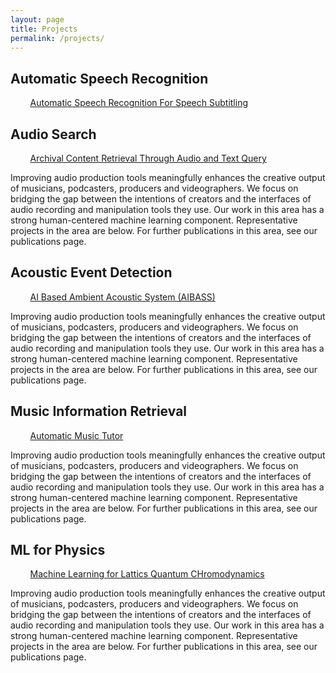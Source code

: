 ```yaml
---
layout: page
title: Projects
permalink: /projects/
---
```

<!-- --------------------------------------------------------------------------------
[ASR](#automatic-speech-recognition) &nbsp; &nbsp; [Audio Search](#audio-search)  &nbsp; &nbsp; [AED](#acoustic-event-detection)  &nbsp; &nbsp; [MIR](#music-information-retrieval) &nbsp; &nbsp; [Physics](#ml-for-physics)

-------------------------------------------------------------------------------- -->

## Automatic Speech Recognition

&nbsp; &nbsp; &nbsp; &nbsp; [Automatic Speech Recognition For Speech Subtitling](https://github.com)

## Audio Search 
&nbsp; &nbsp; &nbsp; &nbsp; [Archival Content Retrieval Through Audio and Text Query](https://github.com)

Improving audio production tools meaningfully enhances the creative output of musicians, podcasters, producers and videographers. We focus on bridging the gap between the intentions of creators and the interfaces of audio recording and manipulation tools they use. Our work in this area has a strong human-centered machine learning component. Representative projects in the area are below. For further publications in this area, see our publications page.

## Acoustic Event Detection
&nbsp; &nbsp; &nbsp; &nbsp; [AI Based Ambient Acoustic System (AIBASS)](https://github.com)

Improving audio production tools meaningfully enhances the creative output of musicians, podcasters, producers and videographers. We focus on bridging the gap between the intentions of creators and the interfaces of audio recording and manipulation tools they use. Our work in this area has a strong human-centered machine learning component. Representative projects in the area are below. For further publications in this area, see our publications page.

## Music Information Retrieval
&nbsp; &nbsp; &nbsp; &nbsp; [Automatic Music Tutor](https://vipular.github.io/narottam.github.io/)

Improving audio production tools meaningfully enhances the creative output of musicians, podcasters, producers and videographers. We focus on bridging the gap between the intentions of creators and the interfaces of audio recording and manipulation tools they use. Our work in this area has a strong human-centered machine learning component. Representative projects in the area are below. For further publications in this area, see our publications page.


## ML for Physics
&nbsp; &nbsp; &nbsp; &nbsp; [Machine Learning for Lattics Quantum CHromodynamics](https://github.com)

Improving audio production tools meaningfully enhances the creative output of musicians, podcasters, producers and videographers. We focus on bridging the gap between the intentions of creators and the interfaces of audio recording and manipulation tools they use. Our work in this area has a strong human-centered machine learning component. Representative projects in the area are below. For further publications in this area, see our publications page.
